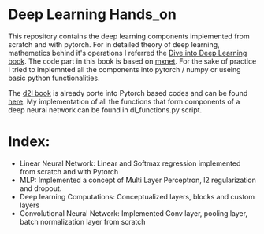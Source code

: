 # Deep Learning Hands_on

This repository contains the deep learning components implemented from scratch and with pytorch. 
For in detailed theory of deep learning, mathemetics behind it's operations I referred the [Dive into Deep Learning book](https://d2l.ai/). The code part in this book is based on [mxnet](https://gluon.mxnet.io/). For the sake of practice I tried to implemnted  all the components into pytorch / numpy or useing basic python functionalities.

The [d2l book](https://d2l.ai/) is already porte into Pytorch based codes and can be found [here](https://github.com/dsgiitr/d2l-pytorch). My implementation of all the functions that form components of a deep neural network can be found in dl_functions.py script.

# Index:

* Linear Neural Network: Linear and Softmax regression implemented from scratch and with Pytorch
* MLP: Implemented a concept of Multi Layer Perceptron, l2 regularization and dropout.
* Deep learning Computations: Conceptualized layers, blocks and custom layers
* Convolutional Neural Network: Implemented Conv layer, pooling layer, batch normalization layer from scratch
